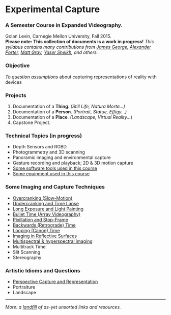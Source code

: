 # Experimental Capture

### A Semester Course in Expanded Videography.<br />
Golan Levin, Carnegie Mellon University, Fall 2015. <br />
**Please note: This collection of documents is a work in progress!** *This syllabus contains many contributions from [James George](http://jamesgeorge.org/), [Alexander Porter](http://alexanderporter.net/), [Matt Gray](http://www.northeastern.edu/camd/theatre/people/matt-gray/), [Yaser Sheikh](http://www.cs.cmu.edu/~yaser/), and others.*

### Objective

[*To question assumptions*](assumptions.md) about capturing representations of reality with devices

### Projects

1. Documentation of a **Thing**. *(Still Life, Natura Morta...)*
1. Documentation of a **Person**. *(Portrait, Statue, Effigy...)*
1. Documentation of a **Place**. *(Landscape, Virtual Reality...*)
1. Capstone Project. 

### Technical Topics (in progress)

* Depth Sensors and RGBD
* Photogrammetry and 3D scanning
* Panoramic imaging and environmental capture
* Gesture recording and playback; 2D & 3D motion capture
* [Some software tools used in this course](tools.md)
* [Some equipment used in this course](equipment.md)

### Some Imaging and Capture Techniques

* [Overcranking (Slow-Motion)](overcranking.md)
* [Undercranking and Time Lapse](undercranking.md)
* [Long Exposure and Light Painting](longexposure.md)
* [Bullet Time (Array Videography)](bullettime.md)
* [Pixillation and Stop-Frame](pixillation.md)
* [Backwards (Retrograde) Time](backwards.md)
* [Looping (Canon) Time](looping.md)
* [Imaging in Reflective Surfaces](mirrors.md)
* [Multispectral & hyperspectral imaging](hyperspectral.md)
* Multitrack Time
* Slit Scanning
* Stereography

### Artistic Idioms and Questions 

* [Perspective Capture and Representation](perspective.md)
* Portraiture
* Landscape

--- 

*More: a [landfill](unsorted.md) of as-yet unsorted links and resources.*